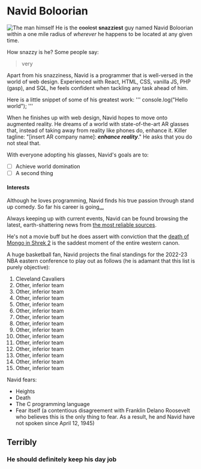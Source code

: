 # Navid Boloorian
![The man himself](navid-face.png)
He is the ~~coolest~~ **snazziest** guy named Navid Boloorian within a one mile radius of *wherever* he happens to be located at any given time.

How snazzy is he? Some people say:
>very

Apart from his snazziness, Navid is a programmer that is well-versed in the world of web design. Experienced with React, HTML, CSS, vanilla JS, PHP (gasp), and SQL, he feels confident when tackling any task ahead of him.

Here is a little snippet of some of his greatest work:
'''
console.log("Hello world");
'''


When he finishes up with web design, Navid hopes to move onto augmented reality. He dreams of a world with state-of-the-art AR glasses that, instead of taking away from reality like phones do, enhance it. Killer tagline: "[insert AR company name]: **_enhance reality_**." He asks that you do not steal that.

With everyone adopting his glasses, Navid's goals are to:
- [ ] Achieve world domination
- [ ] A second thing

#### Interests

Although he loves programming, Navid finds his true passion through stand up comedy. So far his career is going[...](#terribly)

Always keeping up with current events, Navid can be found browsing the latest, earth-shattering news from [the most reliable sources](https://www.theonion.com/).

He's not a movie buff but he does assert with conviction that the [death of Mongo in Shrek 2](mongo-face.jpg) is the saddest moment of the entire western canon.

A huge basketball fan, Navid projects the final standings for the 2022-23 NBA eastern conference to play out as follows (he is adamant that this list is purely objective):
1. Cleveland Cavaliers
2. Other, inferior team
3. Other, inferior team
4. Other, inferior team
5. Other, inferior team
6. Other, inferior team
7. Other, inferior team
8. Other, inferior team
9. Other, inferior team
10. Other, inferior team
11. Other, inferior team
12. Other, inferior team
13. Other, inferior team
14. Other, inferior team
15. Other, inferior team

Navid fears:
- Heights
- Death
- The C programming language
- Fear itself (a contentious disagreement with Franklin Delano Roosevelt who believes this is the only thing to fear. As a result, he and Navid have not spoken since April 12, 1945)

## Terribly
### He should definitely keep his day job